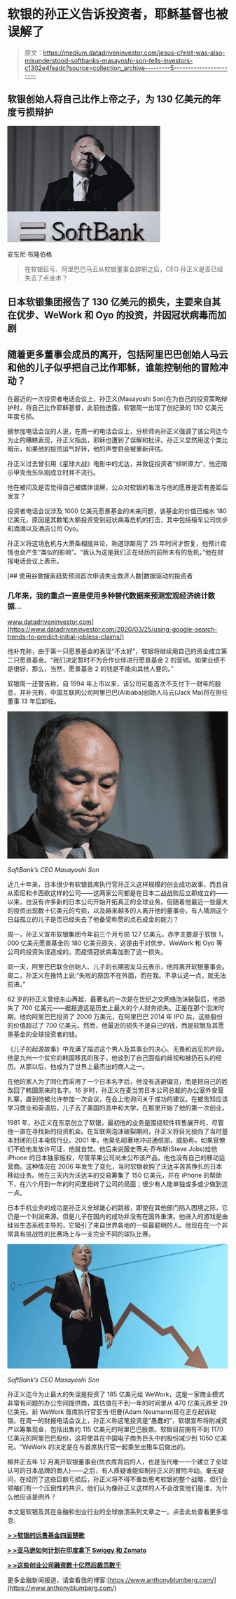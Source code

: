 # 软银的孙正义告诉投资者，耶稣基督也被误解了

> 原文：<https://medium.datadriveninvestor.com/jesus-christ-was-also-misunderstood-softbanks-masayoshi-son-tells-investors-c1302e4feadc?source=collection_archive---------5----------------------->

## 软银创始人将自己比作上帝之子，为 130 亿美元的年度亏损辩护

![](img/a400ec166684ac51402963b047e03cee.png)

安东尼·布隆伯格

> 在软银巨亏、阿里巴巴马云从软银董事会辞职之后，CEO 孙正义是否已经失去了点金术？

## 日本软银集团报告了 130 亿美元的损失，主要来自其在优步、WeWork 和 Oyo 的投资，并因冠状病毒而加剧

## 随着更多董事会成员的离开，包括阿里巴巴创始人马云和他的儿子似乎把自己比作耶稣，谁能控制他的冒险冲动？

在最近的一次投资者电话会议上，孙正义(Masayoshi Son)在为自己的投资策略辩护时，将自己比作耶稣基督，此前他透露，软银周一出现了创纪录的 130 亿美元年度亏损。

据参加电话会议的人说，在周一的电话会议上，分析师向孙正义强调了该公司迄今为止的糟糕表现，孙正义指出，耶稣也遭到了误解和批评。孙正义显然用这个类比暗示，如果他的投资运气好转，他的声誉将会被重新评估。

孙正义过去曾引用《星球大战》电影中的尤达，并敦促投资者“倾听原力”，他还暗示甲壳虫乐队刚成立时并不流行。

他在被问及是否觉得自己被媒体误解，公众对软银的看法与他的愿景是否有差距后发言？

投资者电话会议涉及 1000 亿美元愿景基金的未来问题，该基金的价值已缩水 180 亿美元，原因是其数笔大额投资受到冠状病毒危机的打击，其中包括租车公司优步和滴滴以及酒店公司 Oyo。

孙正义将这场危机与大萧条相提并论，称道琼斯用了 25 年时间才恢复，他预计疫情也会产生“类似的影响”。“我认为这是我们正在经历的前所未有的危机，”他在财报电话会议上表示。

[](https://www.datadriveninvestor.com/2020/03/25/using-google-search-trends-to-predict-initial-jobless-claims/) [## 使用谷歌搜索趋势预测首次申请失业救济人数|数据驱动的投资者

### 几年来，我的重点一直是使用多种替代数据来预测宏观经济统计数据…

www.datadriveninvestor.com](https://www.datadriveninvestor.com/2020/03/25/using-google-search-trends-to-predict-initial-jobless-claims/) 

他补充称，由于第一只愿景基金的表现“不太好”，软银将继续用自己的资金成立第二只愿景基金。“我们决定暂时不为合作伙伴进行愿景基金 2 的营销。如果业绩不是很好，那么，当然，愿景基金 2 的钱是不能向其他人要的。”

软银周一还警告称，自 1994 年上市以来，该公司可能首次不支付下一财年的股息，并补充称，中国互联网公司阿里巴巴(Alibaba)创始人马云(Jack Ma)将在担任董事 13 年后卸任。

![](img/ffb451bccf6037276055b679bfc6f93a.png)

*SoftBank’s CEO Masayoshi Son*

近几十年来，日本很少有软银首席执行官孙正义这样规模的创业成功故事，而且自从索尼和卡西欧这样的公司——这两家公司都是在日本二战战败后立即成立的——以来，也没有许多新的日本公司开始开拓真正的全球业务。但随着他最近一些最大的投资出现数十亿美元的亏损，以及越来越多的人离开他的董事会，有人猜测这个日益孤立的儿子是否已经失去了他备受称赞的点石成金的能力？

周一，孙正义宣布软银集团今年前三个月亏损 127 亿美元。赤字主要源于软银 1，000 亿美元愿景基金的 180 亿美元损失，这是由于对优步、WeWork 和 Oyo 等公司的投资失误造成的，而疫情冠状病毒加剧了这一损失。

同一天，阿里巴巴联合创始人、儿子的长期密友马云表示，他将离开软银董事会。周二，孙正义在推特上说:“失败的原因不在外面，而在我。不承认这一点，就无法前进。”

62 岁的孙正义曾经东山再起，最著名的一次是在世纪之交网络泡沫破裂后，他损失了 700 亿美元——据报道这是历史上最大的个人财务损失。正是在那个泡沫时期，他向阿里巴巴投资了 2000 万美元，在阿里巴巴 2014 年 IPO 后，这些股份的价值超过了 700 亿美元。然而，他最近的损失不是自己的钱，而是软银及其愿景基金的全球投资者的钱。

《儿子的起源故事》中充满了描述这个男人及其事业的决心、无畏和远见的片段。他是九州一个贫穷的韩国移民的孩子，他谈到了自己面临的歧视和被扔石头的经历。从那以后，他成为了世界上最杰出的商人之一。

在他的家人为了同化而采用了一个日本名字后，他没有逃避偏见，而是把自己的姓改回了韩国原来的名字。16 岁时，孙正义在麦当劳日本公司总裁的办公室外安营扎寨，直到他被允许参加一次会议，在会上他询问关于成功的建议。在被告知应该学习商业和英语后，儿子去了美国的高中和大学，在那里开始了他的第一次创业。

1981 年，孙正义在东京创立了软银，最初他的业务是围绕软件转售展开的，尽管他一直在寻找新的投资机会。在互联网泡沫破裂期间，孙正义将目光投向了当时基本封闭的日本电信行业。2001 年，他臭名昭著地冲进通信部，威胁称，如果官僚们不给他发放许可证，他就自焚。他后来说服史蒂夫·乔布斯(Steve Jobs)给他 iPhone 的日本独家版权，尽管苹果公司尚未公布该产品，他也没有自己的移动运营商。这种情况在 2006 年发生了变化，当时软银收购了沃达丰苦苦挣扎的日本移动业务。他在三天内为沃达丰的交易筹集了 150 亿美元，并在 iPhone 的帮助下，在六个月到一年的时间里扭转了公司的局面；很少有人能单独或多或少做到这一点。

日本手机业务的成功是孙正义全球雄心的跳板，即使在其他部门陷入困境之际，它仍是一个利润来源。但是儿子在国内的成功并没有在国外重演。他进入的游戏是由硅谷生态系统主导的，它吸引了来自世界各地的一些最聪明的人。他现在在一个非常具有挑战性的比赛场上与一支完全不同的球队比赛。

![](img/ef4ade1b64a478e38f82f165592fcb82.png)

*SoftBank’s CEO Masayoshi Son*

孙正义迄今为止最大的失误是投资了 185 亿美元给 WeWork，这是一家商业模式非常有问题的办公空间提供商，其估值在不到一年的时间里从 470 亿美元跌至 29 亿美元。前 WeWork 首席执行官亚当·纽曼(Adam Neumann)现在正在起诉软银。在周一的财报电话会议上，孙正义称这笔投资是“愚蠢的”，软银宣布将削减资产以筹集现金，包括出售约 115 亿美元的阿里巴巴股票。软银目前拥有不到 1170 亿美元的阿里巴巴股份，这将使其在中国电子商务巨头中的股份减少到 1050 亿美元。“WeWork 的决定是在与首席执行官一起乘坐出租车后做出的。

柳井正去年 12 月离开软银董事会(优衣库背后的人，也是当代唯一一个建立了全球认可的日本品牌的商人)——之后，有人质疑谁能抑制孙正义的冒险冲动。毫无疑问，在经历了这些巨额亏损后，孙正义将不得不重新思考软银的整个战略，但行业领袖们有一个压倒性的共识，他们认为像孙正义这样的人不会改变他们是谁，为什么他应该是例外？

本文是软银及其在金融和创业行业的全球崩溃系列文章之一。点击此处查看更多信息:

[**> >软银的远景基金四面楚歌**](https://www.anthonyblumberg.com/blog/softbanks-vision-fund-under-siege)

[**> >亚马逊如何计划在印度拿下 Swiggy 和 Zomato**](https://www.anthonyblumberg.com/blog/how-amazon-plans-to-take-on-swiggy-and-zomato-in-india)

[**> >这些创业公司融资数十亿然后裁员数千**](https://www.anthonyblumberg.com/blog/these-startups-raised-billions-and-then-laid-off-thousands)

更多金融新闻报道，请查看我的博客:[https://www.anthonyblumberg.com/](https://www.anthonyblumberg.com/)